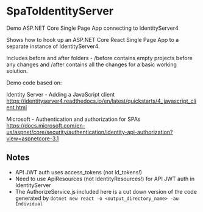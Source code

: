 # SpaToIdentityServer
Demo ASP.NET Core Single Page App connecting to IdentityServer4

Shows how to hook up an ASP.NET Core React Single Page App to a separate instance of IdentityServer4.

Includes before and after folders - /before contains empty projects before any changes and /after contains all the changes 
for a basic working solution.

Demo code based on:

Identity Server - Adding a JavaScript client
https://identityserver4.readthedocs.io/en/latest/quickstarts/4_javascript_client.html

Microsoft - Authentication and authorization for SPAs
https://docs.microsoft.com/en-us/aspnet/core/security/authentication/identity-api-authorization?view=aspnetcore-3.1

## Notes
* API JWT auth uses access_tokens (not id_tokens!)
* Need to use ApiResources (not IdentityResources!) for API JWT auth in IdentityServer
* The AuthorizeService.js included here is a cut down version of the code generated by `dotnet new react -o <output_directory_name> -au Individual`
